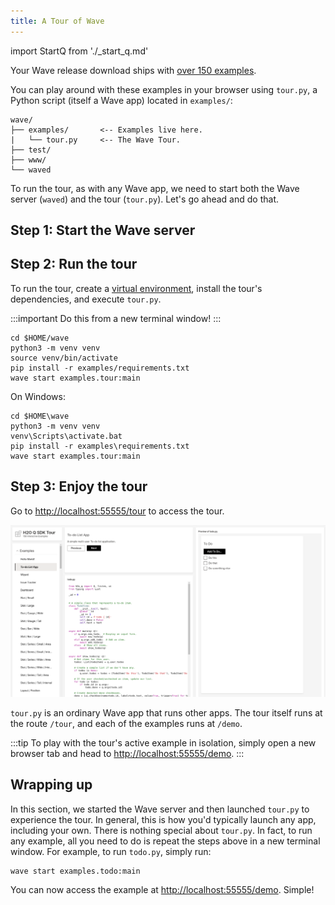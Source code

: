 ```yaml
---
title: A Tour of Wave
---
```

import StartQ from './_start_q.md'

Your Wave release download ships with [over 150 examples](examples).

You can play around with these examples in your browser using `tour.py`, a Python script (itself a Wave app) located in `examples/`:

```none title="Contents of $HOME/wave"
wave/
├── examples/       <-- Examples live here.
|   └── tour.py     <-- The Wave Tour.
├── test/           
├── www/            
└── waved
```

To run the tour, as with any Wave app, we need to start both the Wave server (`waved`) and the tour (`tour.py`). Let's go ahead and do that.

## Step 1: Start the Wave server

<StartQ/>

## Step 2: Run the tour

To run the tour, create a [virtual environment](https://docs.python.org/3/tutorial/venv.html), install the tour's dependencies, and execute `tour.py`.

:::important
Do this from a new terminal window!
:::

```shell 
cd $HOME/wave
python3 -m venv venv
source venv/bin/activate
pip install -r examples/requirements.txt
wave start examples.tour:main
```

On Windows:

```shell
cd $HOME\wave
python3 -m venv venv
venv\Scripts\activate.bat
pip install -r examples\requirements.txt
wave start examples.tour:main
```

## Step 3: Enjoy the tour

Go to [http://localhost:55555/tour](http://localhost:55555/tour) to access the tour. 

![tour](assets/tour__tour.png)

`tour.py` is an ordinary Wave app that runs other apps. The tour itself runs at the route `/tour`, and each of the examples runs at `/demo`. 

:::tip
To play with the tour's active example in isolation, simply open a new browser tab and head to [http://localhost:55555/demo](http://localhost:55555/demo).
:::

## Wrapping up

In this section, we started the Wave server and then launched `tour.py` to experience the tour. In general, this is how you'd typically launch any app, including your own. There is nothing special about `tour.py`. In fact, to run any example, all you need to do is repeat the steps above in a new terminal window. For example, to run `todo.py`, simply run:

```shell 
wave start examples.todo:main
```

You can now access the example at [http://localhost:55555/demo](http://localhost:55555/demo). Simple!

